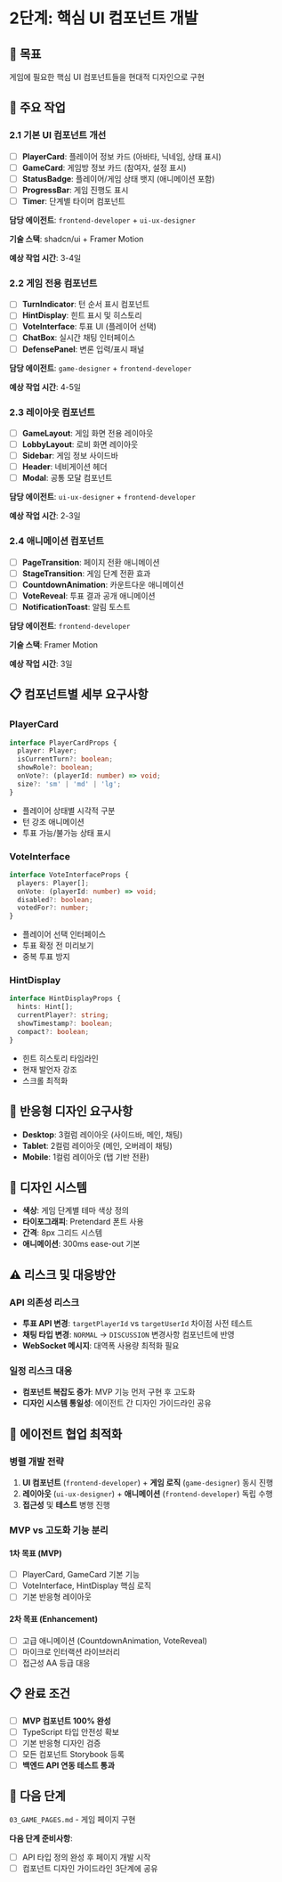# 2단계: 핵심 UI 컴포넌트 개발

## 🎯 목표
게임에 필요한 핵심 UI 컴포넌트들을 현대적 디자인으로 구현

## 🔧 주요 작업

### 2.1 기본 UI 컴포넌트 개선
- [ ] **PlayerCard**: 플레이어 정보 카드 (아바타, 닉네임, 상태 표시)
- [ ] **GameCard**: 게임방 정보 카드 (참여자, 설정 표시)
- [ ] **StatusBadge**: 플레이어/게임 상태 뱃지 (애니메이션 포함)
- [ ] **ProgressBar**: 게임 진행도 표시
- [ ] **Timer**: 단계별 타이머 컴포넌트

**담당 에이전트**: `frontend-developer` + `ui-ux-designer`

**기술 스택**: shadcn/ui + Framer Motion

**예상 작업 시간**: 3-4일

### 2.2 게임 전용 컴포넌트
- [ ] **TurnIndicator**: 턴 순서 표시 컴포넌트
- [ ] **HintDisplay**: 힌트 표시 및 히스토리
- [ ] **VoteInterface**: 투표 UI (플레이어 선택)
- [ ] **ChatBox**: 실시간 채팅 인터페이스
- [ ] **DefensePanel**: 변론 입력/표시 패널

**담당 에이전트**: `game-designer` + `frontend-developer`

**예상 작업 시간**: 4-5일

### 2.3 레이아웃 컴포넌트
- [ ] **GameLayout**: 게임 화면 전용 레이아웃
- [ ] **LobbyLayout**: 로비 화면 레이아웃
- [ ] **Sidebar**: 게임 정보 사이드바
- [ ] **Header**: 네비게이션 헤더
- [ ] **Modal**: 공통 모달 컴포넌트

**담당 에이전트**: `ui-ux-designer` + `frontend-developer`

**예상 작업 시간**: 2-3일

### 2.4 애니메이션 컴포넌트
- [ ] **PageTransition**: 페이지 전환 애니메이션
- [ ] **StageTransition**: 게임 단계 전환 효과
- [ ] **CountdownAnimation**: 카운트다운 애니메이션
- [ ] **VoteReveal**: 투표 결과 공개 애니메이션
- [ ] **NotificationToast**: 알림 토스트

**담당 에이전트**: `frontend-developer`

**기술 스택**: Framer Motion

**예상 작업 시간**: 3일

## 📋 컴포넌트별 세부 요구사항

### PlayerCard
```typescript
interface PlayerCardProps {
  player: Player;
  isCurrentTurn?: boolean;
  showRole?: boolean;
  onVote?: (playerId: number) => void;
  size?: 'sm' | 'md' | 'lg';
}
```
- 플레이어 상태별 시각적 구분
- 턴 강조 애니메이션
- 투표 가능/불가능 상태 표시

### VoteInterface
```typescript
interface VoteInterfaceProps {
  players: Player[];
  onVote: (playerId: number) => void;
  disabled?: boolean;
  votedFor?: number;
}
```
- 플레이어 선택 인터페이스
- 투표 확정 전 미리보기
- 중복 투표 방지

### HintDisplay
```typescript
interface HintDisplayProps {
  hints: Hint[];
  currentPlayer?: string;
  showTimestamp?: boolean;
  compact?: boolean;
}
```
- 힌트 히스토리 타임라인
- 현재 발언자 강조
- 스크롤 최적화

## 📱 반응형 디자인 요구사항
- **Desktop**: 3컬럼 레이아웃 (사이드바, 메인, 채팅)
- **Tablet**: 2컬럼 레이아웃 (메인, 오버레이 채팅)
- **Mobile**: 1컬럼 레이아웃 (탭 기반 전환)

## 🎨 디자인 시스템
- **색상**: 게임 단계별 테마 색상 정의
- **타이포그래피**: Pretendard 폰트 사용
- **간격**: 8px 그리드 시스템
- **애니메이션**: 300ms ease-out 기본

## ⚠️ 리스크 및 대응방안

### API 의존성 리스크
- **투표 API 변경**: `targetPlayerId` vs `targetUserId` 차이점 사전 테스트
- **채팅 타입 변경**: `NORMAL` → `DISCUSSION` 변경사항 컴포넌트에 반영
- **WebSocket 메시지**: 대역폭 사용량 최적화 필요

### 일정 리스크 대응
- **컴포넌트 복잡도 증가**: MVP 기능 먼저 구현 후 고도화
- **디자인 시스템 통일성**: 에이전트 간 디자인 가이드라인 공유

## 🤝 에이전트 협업 최적화

### 병렬 개발 전략
1. **UI 컴포넌트** (`frontend-developer`) + **게임 로직** (`game-designer`) 동시 진행
2. **레이아웃** (`ui-ux-designer`) + **애니메이션** (`frontend-developer`) 독립 수행
3. **접근성** 및 **테스트** 병행 진행

### MVP vs 고도화 기능 분리

#### 1차 목표 (MVP)
- [ ] PlayerCard, GameCard 기본 기능
- [ ] VoteInterface, HintDisplay 핵심 로직
- [ ] 기본 반응형 레이아웃

#### 2차 목표 (Enhancement)
- [ ] 고급 애니메이션 (CountdownAnimation, VoteReveal)
- [ ] 마이크로 인터랙션 라이브러리
- [ ] 접근성 AA 등급 대응

## 📋 완료 조건
- [ ] **MVP 컴포넌트 100% 완성**
- [ ] TypeScript 타입 안전성 확보
- [ ] 기본 반응형 디자인 검증
- [ ] 모든 컴포넌트 Storybook 등록
- [ ] **백엔드 API 연동 테스트 통과**

## 🔄 다음 단계
`03_GAME_PAGES.md` - 게임 페이지 구현

**다음 단계 준비사항**:
- [ ] API 타입 정의 완성 후 페이지 개발 시작
- [ ] 컴포넌트 디자인 가이드라인 3단계에 공유